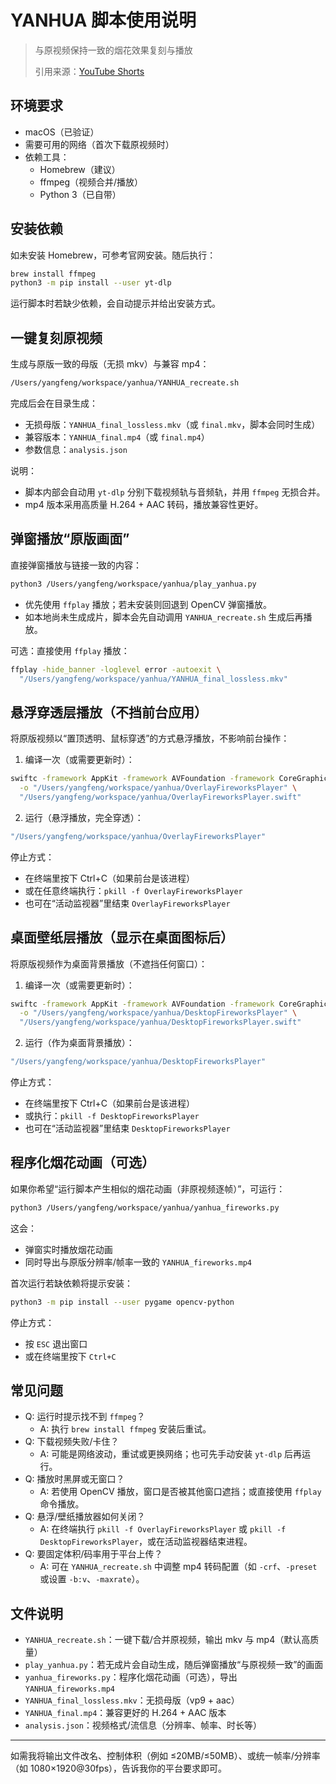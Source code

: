 # YANHUA 脚本使用说明

> 与原视频保持一致的烟花效果复刻与播放
>
> 引用来源：[YouTube Shorts](https://youtube.com/shorts/1TVx6hkrJNE?feature=share)

## 环境要求
- macOS（已验证）
- 需要可用的网络（首次下载原视频时）
- 依赖工具：
  - Homebrew（建议）
  - ffmpeg（视频合并/播放）
  - Python 3（已自带）

## 安装依赖
如未安装 Homebrew，可参考官网安装。随后执行：
```bash
brew install ffmpeg
python3 -m pip install --user yt-dlp
```

运行脚本时若缺少依赖，会自动提示并给出安装方式。

## 一键复刻原视频
生成与原版一致的母版（无损 mkv）与兼容 mp4：
```bash
/Users/yangfeng/workspace/yanhua/YANHUA_recreate.sh
```
完成后会在目录生成：
- 无损母版：`YANHUA_final_lossless.mkv`（或 `final.mkv`，脚本会同时生成）
- 兼容版本：`YANHUA_final.mp4`（或 `final.mp4`）
- 参数信息：`analysis.json`

说明：
- 脚本内部会自动用 `yt-dlp` 分别下载视频轨与音频轨，并用 `ffmpeg` 无损合并。
- mp4 版本采用高质量 H.264 + AAC 转码，播放兼容性更好。

## 弹窗播放“原版画面”
直接弹窗播放与链接一致的内容：
```bash
python3 /Users/yangfeng/workspace/yanhua/play_yanhua.py
```
- 优先使用 `ffplay` 播放；若未安装则回退到 OpenCV 弹窗播放。
- 如本地尚未生成成片，脚本会先自动调用 `YANHUA_recreate.sh` 生成后再播放。

可选：直接使用 `ffplay` 播放：
```bash
ffplay -hide_banner -loglevel error -autoexit \
  "/Users/yangfeng/workspace/yanhua/YANHUA_final_lossless.mkv"
```

## 悬浮穿透层播放（不挡前台应用）
将原版视频以“置顶透明、鼠标穿透”的方式悬浮播放，不影响前台操作：

1) 编译一次（或需要更新时）：
```bash
swiftc -framework AppKit -framework AVFoundation -framework CoreGraphics \
  -o "/Users/yangfeng/workspace/yanhua/OverlayFireworksPlayer" \
  "/Users/yangfeng/workspace/yanhua/OverlayFireworksPlayer.swift"
```

2) 运行（悬浮播放，完全穿透）：
```bash
"/Users/yangfeng/workspace/yanhua/OverlayFireworksPlayer"
```

停止方式：
- 在终端里按下 Ctrl+C（如果前台是该进程）
- 或在任意终端执行：`pkill -f OverlayFireworksPlayer`
- 也可在“活动监视器”里结束 `OverlayFireworksPlayer`

## 桌面壁纸层播放（显示在桌面图标后）
将原版视频作为桌面背景播放（不遮挡任何窗口）：

1) 编译一次（或需要更新时）：
```bash
swiftc -framework AppKit -framework AVFoundation -framework CoreGraphics \
  -o "/Users/yangfeng/workspace/yanhua/DesktopFireworksPlayer" \
  "/Users/yangfeng/workspace/yanhua/DesktopFireworksPlayer.swift"
```

2) 运行（作为桌面背景播放）：
```bash
"/Users/yangfeng/workspace/yanhua/DesktopFireworksPlayer"
```

停止方式：
- 在终端里按下 Ctrl+C（如果前台是该进程）
- 或执行：`pkill -f DesktopFireworksPlayer`
- 也可在“活动监视器”里结束 `DesktopFireworksPlayer`

## 程序化烟花动画（可选）
如果你希望“运行脚本产生相似的烟花动画（非原视频逐帧）”，可运行：
```bash
python3 /Users/yangfeng/workspace/yanhua/yanhua_fireworks.py
```
这会：
- 弹窗实时播放烟花动画
- 同时导出与原版分辨率/帧率一致的 `YANHUA_fireworks.mp4`

首次运行若缺依赖将提示安装：
```bash
python3 -m pip install --user pygame opencv-python
```

停止方式：
- 按 `ESC` 退出窗口
- 或在终端里按下 `Ctrl+C`

## 常见问题
- Q: 运行时提示找不到 `ffmpeg`？
  - A: 执行 `brew install ffmpeg` 安装后重试。
- Q: 下载视频失败/卡住？
  - A: 可能是网络波动，重试或更换网络；也可先手动安装 `yt-dlp` 后再运行。
- Q: 播放时黑屏或无窗口？
  - A: 若使用 OpenCV 播放，窗口是否被其他窗口遮挡；或直接使用 `ffplay` 命令播放。
- Q: 悬浮/壁纸播放器如何关闭？
  - A: 在终端执行 `pkill -f OverlayFireworksPlayer` 或 `pkill -f DesktopFireworksPlayer`，或在活动监视器结束进程。
- Q: 要固定体积/码率用于平台上传？
  - A: 可在 `YANHUA_recreate.sh` 中调整 mp4 转码配置（如 `-crf`、`-preset` 或设置 `-b:v`、`-maxrate`）。

## 文件说明
- `YANHUA_recreate.sh`：一键下载/合并原视频，输出 mkv 与 mp4（默认高质量）
- `play_yanhua.py`：若无成片会自动生成，随后弹窗播放“与原视频一致”的画面
- `yanhua_fireworks.py`：程序化烟花动画（可选），导出 `YANHUA_fireworks.mp4`
- `YANHUA_final_lossless.mkv`：无损母版（vp9 + aac）
- `YANHUA_final.mp4`：兼容更好的 H.264 + AAC 版本
- `analysis.json`：视频格式/流信息（分辨率、帧率、时长等）

---
如需我将输出文件改名、控制体积（例如 ≤20MB/≤50MB）、或统一帧率/分辨率（如 1080×1920@30fps），告诉我你的平台要求即可。
